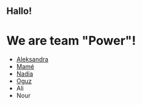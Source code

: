 ## Hallo! 
# We are team "Power"!

* [Aleksandra](./aleksandra.md)
* [Mamé](./mamé.md)
* [Nadia](./nadia.md)
* [Oguz](./oguz.md)
* Ali
* Nour

